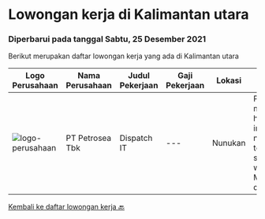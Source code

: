 
  # Lowongan kerja di Kalimantan utara

  ### Diperbarui pada tanggal Sabtu, 25 Desember 2021

  Berikut merupakan daftar lowongan kerja yang ada di Kalimantan utara

  |Logo Perusahaan | Nama Perusahaan | Judul Pekerjaan | Gaji Pekerjaan | Lokasi | Deskripsi | Tanggal diunggah | Pranala |
  | -------------- | --------------- | --------------- | --------- | --------- | -------------- | ------- | ----------- |
  |![logo-perusahaan](https://image-service-cdn.seek.com.au/0e6e22aa6336720fabfaefebd1a7c0553ce66a2c/ee4dce1061f3f616224767ad58cb2fc751b8d2dc)|PT Petrosea Tbk|Dispatch IT|---|Nunukan|Performs routine maintenance, hardware installation, and network monitoring to make FMS system running well.  Requirements: Minimum Bachelor degree in...|Jumat, 26 November 2021|https://www.jobstreet.co.id/id/job/dispatch-it-3702606?token=0~27297aca-4c7a-46f1-a441-85a62f8bf0cf&sectionRank=1&jobId=jobstreet-id-job-3702606|


  [Kembali ke daftar lowongan kerja 🔙](../README.md#daftar-lowongan-kerja)
  